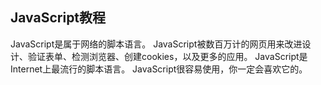 ## JavaScript教程

JavaScript是属于网络的脚本语言。
JavaScript被数百万计的网页用来改进设计、验证表单、检测浏览器、创建cookies，以及更多的应用。
JavaScript是Internet上最流行的脚本语言。
JavaScript很容易使用，你一定会喜欢它的。

